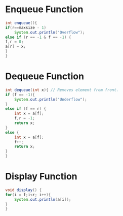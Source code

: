# Enqueue Function
```java
int enqueue(){
if(r==maxsize - 1)
	System.out.println("Overflow");
else if (r == -1 & f == -1) {
f,r = 0;
a[r] = x;
}
}
```
# Dequeue Function
```java
int dequeue(int x){ // Removes element from front.
if (f == -1){ 
	System.out.println("Underflow");
}
else if (f == r) {
	int x = a[f];
	f,r = -1;
	return x;
}
else {
	int x = a[f];
	f++;
	return x;
}
}

```
# Display Function
```java
void display() {
for(i = f;i<r; i++){
	System.out.println(a[i]);
}
}
```